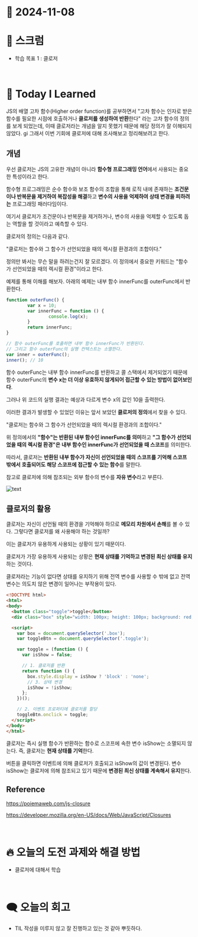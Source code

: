 # 📆 2024-11-08 

# 🔔 스크럼

- 학습 목표 1 : 클로저

<br/>

# 🚀 Today I Learned


JS의 배열 고차 함수(Higher order function)를 공부하면서 "고차 함수는 인자로 받은 함수를 필요한 시점에 호출하거나 **클로저를 생성하여 반환**한다" 라는 고차 함수의 정의를 보게 되었는데, 이때 클로저라는 개념을 알지 못했기 때문에 해당 정의가 잘 이해되지 않았다.
gi
그래서 이번 기회에 클로저에 대해 조사해보고 정리해보려고 한다.

## 개념

우선 클로저는 JS의 고유한 개념이 아니라 **함수형 프로그래밍 언어**에서 사용되는 중요한 특성이라고 한다.

함수형 프로그래밍은 순수 함수와 보조 함수의 조합을 통해 로직 내에 존재하는 **조건문이나 반복문을 제거하여 복잡성을 해결**하고 **변수의 사용을 억제하여 상태 변경을 피하려는** 프로그래밍 패러다임이다.

여기서 클로저가 조건문이나 반복문을 제거하거나, 변수의 사용을 억제할 수 있도록 돕는 역할을 할 것이라고 예측할 수 있다.

클로저의 정의는 다음과 같다.

"클로저는 함수와 그 함수가 선언되었을 때의 렉시컬 환경과의 조합이다."

정의만 봐서는 무슨 말을 하려는건지 잘 모르겠다. 이 정의에서 중요한 키워드는 "함수가 선언되었을 때의 렉시컬 환경"이라고 한다.

예제를 통해 이해를 해보자. 아래의 예제는 내부 함수 innerFunc를 outerFunc에서 반환한다.

```jsx
function outerFunc() {
		var x = 10;
		var innerFunc = function () { 
				console.log(x);
		}
		return innerFunc;
}

// 함수 outerFunc를 호출하면 내부 함수 innerFunc가 반환된다.
// 그리고 함수 outerFunc의 실행 컨텍스트는 소멸한다.
var inner = outerFunc();
inner(); // 10
```

함수 outerFunc는 내부 함수 innerFunc를 반환하고 콜 스택에서 제거되었기 때문에 함수 outerFunc의 **변수 x는 더 이상 유효하지 않게되어 접근할 수 있는 방법이 없어보인다**.

그러나 위 코드의 실행 결과는 예상과 다르게 변수 x의 값인 10을 출력한다.

이러한 결과가 발생할 수 있었던 이유는 앞서 보았던 **클로저의 정의**에서 찾을 수 있다.

"클로저는 함수와 그 함수가 선언되었을 때의 렉시컬 환경과의 조합이다."

위 정의에서의 **"함수"는 반환된 내부 함수인 innerFunc를 의미**하고 **"그 함수가 선언되었을 때의 렉시컬 환경"은 내부 함수인 innerFunc가 선언되었을 때 스코프**를 의미한다.

따라서, 클로저는 **반환된 내부 함수가 자신이 선언되었을 때의 스코프를 기억해 스코프 밖에서 호출되어도 해당 스코프에 접근할 수 있는 함수**를 말한다. 

참고로 클로저에 의해 참조되는 외부 함수의 변수를 **자유 변수**라고 부른다.

![text](https://github.com/user-attachments/assets/28225bf3-b0df-4329-a246-155c87b8fbc4)

## 클로저의 활용


클로저는 자신이 선언될 때의 환경을 기억해야 하므로 **메모리 차원에서 손해**를 볼 수 있다. 그렇다면 클로저를 왜 사용해야 하는 것일까? 

이는 클로저가 유용하게 사용되는 상황이 있기 때문이다.

클로저가 가장 유용하게 사용되는 상황은 **현재 상태를 기억하고 변경된 최신 상태를 유지**하는 것이다.

클로저라는 기능이 없다면 상태를 유지하기 위해 전역 변수를 사용할 수 밖에 없고 전역 변수는 의도치 않은 변경이 일어나는 부작용이 있다.


```html
<!DOCTYPE html>
<html>
<body>
  <button class="toggle">toggle</button>
  <div class="box" style="width: 100px; height: 100px; background: red;"></div>

  <script>
    var box = document.querySelector('.box');
    var toggleBtn = document.querySelector('.toggle');

    var toggle = (function () {
      var isShow = false;

      // 1. 클로저를 반환
      return function () {
        box.style.display = isShow ? 'block' : 'none';
        // 3. 상태 변경
        isShow = !isShow;
      };
    })();

    // 2. 이벤트 프로퍼티에 클로저를 할당
    toggleBtn.onclick = toggle;
  </script>
</body>
</html>
```

클로저는 즉시 실행 함수가 반환하는 함수로 스코프에 속한 변수 isShow는 소멸되지 않는다. 즉, 클로저는 **현재 상태를 기억**한다.

버튼을 클릭하면 이벤트에 의해 클로저가 호출되고 isShow의 값이 변경된다. 변수 isShow는 클로저에 의해 참조되고 있기 때문에 **변경된 최신 상태를 계속해서 유지**한다.

## Reference

https://poiemaweb.com/js-closure

https://developer.mozilla.org/en-US/docs/Web/JavaScript/Closures

<br/>

# 🔥 오늘의 도전 과제와 해결 방법

- 클로저에 대해서 학습

<br/>

# 🗨️ 오늘의 회고

- TIL 작성을 미루지 않고 잘 진행하고 있는 것 같아 뿌듯하다.


<!--
- 오늘의 학습 경험에 대한 자유로운 생각이나 느낀 점을 기록합니다.
- 성공적인 점, 개선해야 할 점, 새롭게 시도하고 싶은 방법 등을 포함할 수 있습니다.-->

